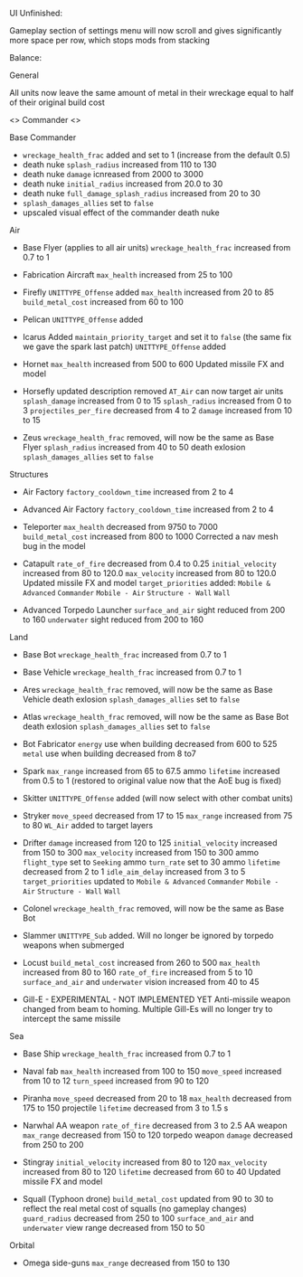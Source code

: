 

UI Unfinished:

Gameplay section of settings menu will now scroll and gives significantly more space per row, which stops mods from stacking



Balance:


General

All units now leave the same amount of metal in their wreckage equal to half of their original build cost




<> Commander <>

Base Commander
- `wreckage_health_frac` added and set to 1 (increase from the default 0.5)
- death nuke `splash_radius` increased from 110 to 130
- death nuke `damage` icnreased from 2000 to 3000
- death nuke `initial_radius` increased from 20.0 to 30
- death nuke `full_damage_splash_radius` increased from 20 to 30
- `splash_damages_allies` set to `false`
- upscaled visual effect of the commander death nuke 



Air

- Base Flyer (applies to all air units)
`wreckage_health_frac` increased from 0.7 to 1

- Fabrication Aircraft
`max_health` increased from 25 to 100

- Firefly
`UNITTYPE_Offense` added
`max_health` increased from 20 to 85
`build_metal_cost` increased from 60 to 100 

- Pelican
`UNITTYPE_Offense` added

- Icarus
Added `maintain_priority_target` and set it to `false` (the same fix we gave the spark last patch)
`UNITTYPE_Offense` added

- Hornet
`max_health` increased from 500 to 600
Updated missile FX and model

- Horsefly
updated description
removed `AT_Air` 
can now target air units
`splash_damage` increased from 0 to 15
`splash_radius` increased from 0 to 3
`projectiles_per_fire` decreased from 4 to 2
`damage` increased from 10 to 15

- Zeus
`wreckage_health_frac` removed, will now be the same as Base Flyer
`splash_radius` increased from 40 to 50
death exlosion `splash_damages_allies` set to `false`



Structures

- Air Factory
`factory_cooldown_time` increased from 2 to 4

- Advanced Air Factory
`factory_cooldown_time` increased from 2 to 4

- Teleporter
`max_health` decreased from 9750 to 7000    
`build_metal_cost` increased from 800 to 1000
Corrected a nav mesh bug in the model

- Catapult
`rate_of_fire` decreased from 0.4 to 0.25
`initial_velocity` increased from 80 to 120.0
`max_velocity` increased from 80 to 120.0
Updated missile FX and model
`target_priorities` added:
    `Mobile & Advanced`
    `Commander`
    `Mobile - Air`
    `Structure - Wall`
    `Wall`

- Advanced Torpedo Launcher
`surface_and_air` sight reduced from 200 to 160
`underwater` sight reduced from 200 to 160



Land

- Base Bot
`wreckage_health_frac` increased from 0.7 to 1

- Base Vehicle
`wreckage_health_frac` increased from 0.7 to 1

- Ares
`wreckage_health_frac` removed, will now be the same as Base Vehicle
death exlosion `splash_damages_allies` set to `false`

- Atlas
`wreckage_health_frac` removed, will now be the same as Base Bot
death exlosion `splash_damages_allies` set to `false`

- Bot Fabricator
`energy` use when building decreased from 600 to 525
`metal` use when building decreased from 8 to7

- Spark
`max_range` increased from 65 to 67.5
ammo `lifetime` increased from 0.5 to 1 (restored to original value now that the AoE bug is fixed)

- Skitter
`UNITTYPE_Offense` added (will now select with other combat units)

- Stryker
`move_speed` decreased from 17 to 15
`max_range` increased from 75 to 80
`WL_Air` added to target layers

- Drifter
`damage` increased from 120 to 125
`initial_velocity` increased from 150 to 300
`max_velocity` increased from 150 to 300
 ammo `flight_type` set to `Seeking`
 ammo `turn_rate` set to 30
 ammo `lifetime` decreased from 2 to 1
`idle_aim_delay` increased from 3 to 5
`target_priorities` updated to
    `Mobile & Advanced`
    `Commander`
    `Mobile - Air`
    `Structure - Wall`
    `Wall`

- Colonel
`wreckage_health_frac` removed, will now be the same as Base Bot

- Slammer
`UNITTYPE_Sub` added. Will no longer be ignored by torpedo weapons when submerged

- Locust
`build_metal_cost` increased from 260 to 500
`max_health` increased from 80 to 160
`rate_of_fire` increased from 5 to 10
`surface_and_air` and `underwater` vision increased from 40 to 45

- Gill-E - EXPERIMENTAL - NOT IMPLEMENTED YET
Anti-missile weapon changed from beam to homing. Multiple Gill-Es will no longer try to intercept the same missile


Sea

 - Base Ship
`wreckage_health_frac` increased from 0.7 to 1

- Naval fab
`max_health` increased from 100 to 150
`move_speed` increased from 10 to 12
`turn_speed` increased from 90 to 120

- Piranha
`move_speed` decreased from 20 to 18
`max_health` decreased from 175 to 150
projectile `lifetime` decreased from 3 to 1.5 s

- Narwhal
AA weapon `rate_of_fire` decreased from 3 to 2.5
AA weapon `max_range` decreased from 150 to 120
torpedo weapon `damage` decreased from 250 to 200

- Stingray
`initial_velocity` increased from 80 to 120
`max_velocity` increased from 80 to 120
`lifetime` decreased from 60 to 40
Updated missile FX and model

- Squall (Typhoon drone)
`build_metal_cost` updated from 90 to 30 to reflect the real metal cost of squalls (no gameplay changes)
`guard_radius` decreased from 250 to 100
`surface_and_air` and `underwater` view range decreased from 150 to 50


Orbital

- Omega
side-guns `max_range` decreased from 150 to 130
